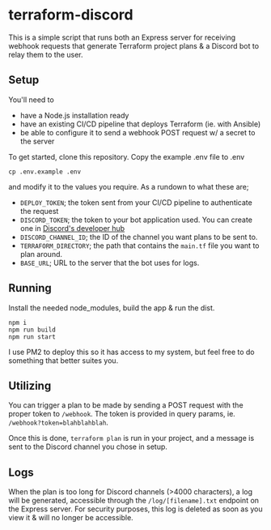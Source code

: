 # terraform-discord

This is a simple script that runs both an Express server for receiving webhook requests that generate Terraform project plans & a Discord bot to relay them to the user.

## Setup

You'll need to

- have a Node.js installation ready
- have an existing CI/CD pipeline that deploys Terraform (ie. with Ansible)
- be able to configure it to send a webhook POST request w/ a secret to the server

To get started, clone this repository. Copy the example .env file to .env

```
cp .env.example .env
```

and modify it to the values you require. As a rundown to what these are;

- `DEPLOY_TOKEN`; the token sent from your CI/CD pipeline to authenticate the request
- `DISCORD_TOKEN`; the token to your bot application used. You can create one in [Discord's developer hub](https://discord.com/developers/apps)
- `DISCORD_CHANNEL_ID`; the ID of the channel you want plans to be sent to.
- `TERRAFORM_DIRECTORY`; the path that contains the `main.tf` file you want to plan around.
- `BASE_URL`; URL to the server that the bot uses for logs.

## Running

Install the needed node_modules, build the app & run the dist.

```
npm i
npm run build
npm run start
```

I use PM2 to deploy this so it has access to my system, but feel free to do something that better suites you.

## Utilizing

You can trigger a plan to be made by sending a POST request with the proper token to `/webhook`. The token is provided in query params, ie. `/webhook?token=blahblahblah`.

Once this is done, `terraform plan` is run in your project, and a message is sent to the Discord channel you chose in setup.

## Logs

When the plan is too long for Discord channels (>4000 characters), a log will be generated, accessible through the `/log/[filename].txt` endpoint on the Express server. For security purposes, this log is deleted as soon as you view it & will no longer be accessible.
